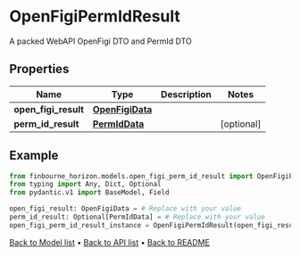 # OpenFigiPermIdResult

A packed WebAPI OpenFigi DTO and PermId DTO
## Properties
Name | Type | Description | Notes
------------ | ------------- | ------------- | -------------
**open_figi_result** | [**OpenFigiData**](OpenFigiData.md) |  | 
**perm_id_result** | [**PermIdData**](PermIdData.md) |  | [optional] 
## Example

```python
from finbourne_horizon.models.open_figi_perm_id_result import OpenFigiPermIdResult
from typing import Any, Dict, Optional
from pydantic.v1 import BaseModel, Field

open_figi_result: OpenFigiData = # Replace with your value
perm_id_result: Optional[PermIdData] = # Replace with your value
open_figi_perm_id_result_instance = OpenFigiPermIdResult(open_figi_result=open_figi_result, perm_id_result=perm_id_result)

```

[Back to Model list](../README.md#documentation-for-models) &#8226; [Back to API list](../README.md#documentation-for-api-endpoints) &#8226; [Back to README](../README.md)

